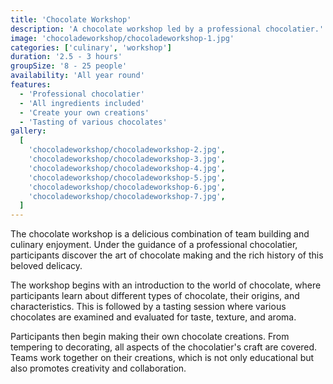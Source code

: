 ```yaml
---
title: 'Chocolate Workshop'
description: 'A chocolate workshop led by a professional chocolatier.'
image: 'chocoladeworkshop/chocoladeworkshop-1.jpg'
categories: ['culinary', 'workshop']
duration: '2.5 - 3 hours'
groupSize: '8 - 25 people'
availability: 'All year round'
features:
  - 'Professional chocolatier'
  - 'All ingredients included'
  - 'Create your own creations'
  - 'Tasting of various chocolates'
gallery:
  [
    'chocoladeworkshop/chocoladeworkshop-2.jpg',
    'chocoladeworkshop/chocoladeworkshop-3.jpg',
    'chocoladeworkshop/chocoladeworkshop-4.jpg',
    'chocoladeworkshop/chocoladeworkshop-5.jpg',
    'chocoladeworkshop/chocoladeworkshop-6.jpg',
    'chocoladeworkshop/chocoladeworkshop-7.jpg',
  ]
---
```


The chocolate workshop is a delicious combination of team building and culinary enjoyment. Under the guidance of a professional chocolatier, participants discover the art of chocolate making and the rich history of this beloved delicacy.

The workshop begins with an introduction to the world of chocolate, where participants learn about different types of chocolate, their origins, and characteristics. This is followed by a tasting session where various chocolates are examined and evaluated for taste, texture, and aroma.

Participants then begin making their own chocolate creations. From tempering to decorating, all aspects of the chocolatier's craft are covered. Teams work together on their creations, which is not only educational but also promotes creativity and collaboration.
